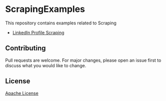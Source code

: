 # ScrapingExamples
This repository contains examples related to Scraping
* [LinkedIn Profile Scraping]( https://github.com/SVBTECH/ScrapingExamples/tree/main/Linkedin_Scraping )

## Contributing
Pull requests are welcome. For major changes, please open an issue first to discuss what you would like to change.

## License
[Apache License](https://www.apache.org/licenses/LICENSE-2.0)

